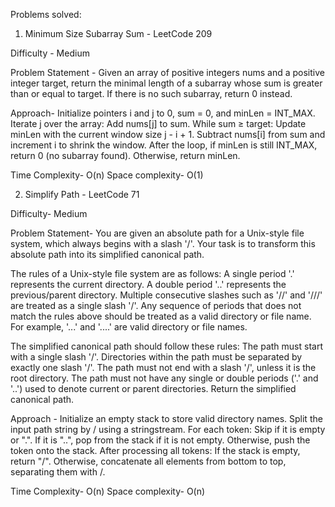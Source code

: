 Problems solved:

1. Minimum Size Subarray Sum - LeetCode 209

Difficulty - Medium 

Problem Statement - 
Given an array of positive integers nums and a positive integer target, return the minimal length of a subarray whose sum is greater than or equal to target. If there is no such subarray, return 0 instead.

Approach- 
Initialize pointers i and j to 0, sum = 0, and minLen = INT_MAX.
Iterate j over the array:
    Add nums[j] to sum.
    While sum ≥ target:
        Update minLen with the current window size j - i + 1.
        Subtract nums[i] from sum and increment i to shrink the window.
After the loop, if minLen is still INT_MAX, return 0 (no subarray found). Otherwise, return minLen.

Time Complexity- O(n)
Space complexity- O(1)

2. Simplify Path - LeetCode 71

Difficulty- Medium

Problem Statement- 
You are given an absolute path for a Unix-style file system, which always begins with a slash '/'. Your task is to transform this absolute path into its simplified canonical path.

The rules of a Unix-style file system are as follows:
A single period '.' represents the current directory.
A double period '..' represents the previous/parent directory.
Multiple consecutive slashes such as '//' and '///' are treated as a single slash '/'.
Any sequence of periods that does not match the rules above should be treated as a valid directory or file name. For example, '...' and '....' are valid directory or file names.

The simplified canonical path should follow these rules:
The path must start with a single slash '/'.
Directories within the path must be separated by exactly one slash '/'.
The path must not end with a slash '/', unless it is the root directory.
The path must not have any single or double periods ('.' and '..') used to denote current or parent directories.
Return the simplified canonical path.

Approach - 
Initialize an empty stack to store valid directory names.
Split the input path string by / using a stringstream.
For each token:
    Skip if it is empty or ".".
    If it is "..", pop from the stack if it is not empty.
    Otherwise, push the token onto the stack.
After processing all tokens:
    If the stack is empty, return "/".
    Otherwise, concatenate all elements from bottom to top, separating them with /.

Time Complexity- O(n)
Space complexity- O(n)
